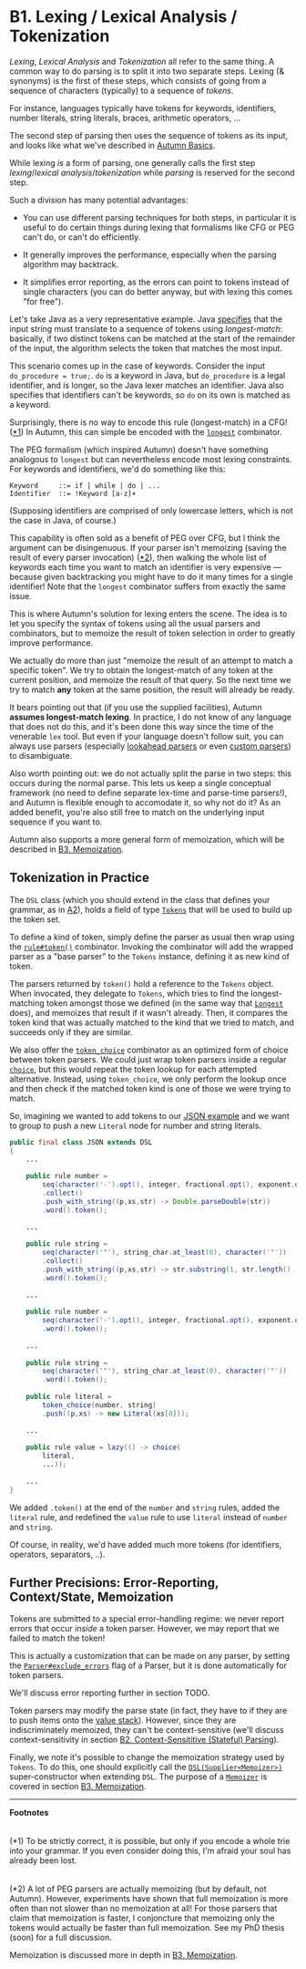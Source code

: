 # B1. Lexing / Lexical Analysis / Tokenization

*Lexing*, *Lexical Analysis* and *Tokenization* all refer to the same thing. A common way to do
parsing is to split it into two separate steps. Lexing (& synonyms) is the first of these steps,
which consists of going from a sequence of characters (typically) to a sequence of *tokens*.

For instance, languages typically have tokens for keywords, identifiers, number literals, string
literals, braces, arithmetic operators, ...

The second step of parsing then uses the sequence of tokens as its input, and looks like what
we've described in [Autumn Basics](README.md#a-autumn-basics).

While lexing *is* a form of parsing, one generally calls the first step *lexing*/*lexical
analysis*/*tokenization* while *parsing* is reserved for the second step.

Such a division has many potential advantages:

- You can use different parsing techniques for both steps, in particular it is useful to do certain
  things during lexing that formalisms like CFG or PEG can't do, or can't do efficiently.
  
- It generally improves the performance, especially when the parsing algorithm may backtrack.
  
- It simplifies error reporting, as the errors can point to tokens instead of single characters
  (you can do better anyway, but with lexing this comes "for free").
  
Let's take Java as a very representative example. Java [specifies] that the input string must
translate to a sequence of tokens using *longest-match*: basically, if two distinct tokens can
be matched at the start of the remainder of the input, the algorithm selects the token that matches
the most input.

[specifies]: https://docs.oracle.com/javase/specs/jls/se8/html/jls-3.html#jls-3.2

This scenario comes up in the case of keywords. Consider the input `do_procedure = true;`. `do` is a
keyword in Java, but `do_procedure` is a legal identifier, and is longer, so the Java lexer matches
an identifier. Java also specifies that identifiers can't be keywords, so `do` on its own is matched
as a keyword.

Surprisingly, there is no way to encode this rule (longest-match) in a CFG! ([*1])
In Autumn, this can simple be encoded with the [`longest`] combinator.

[`longest`]: https://javadoc.jitpack.io/com/github/norswap/autumn4/-SNAPSHOT/javadoc/norswap/autumn/DSL.html#longest-java.lang.Object...-

The PEG formalism (which inspired Autumn) doesn't have something analogous to `longest` but can
nevertheless encode most lexing constraints. For keywords and identifiers, we'd do something like
this:

```
Keyword     ::= if | while | do | ...
Identifier  ::= !Keyword [a-z]+ 
``` 

(Supposing identifiers are comprised of only lowercase letters, which is not the case in Java, of
course.)

This capability is often sold as a benefit of PEG over CFG, but I think the argument can be
disingenuous. If your parser isn't memoizing (saving the result of every parser invocation) ([*2]),
then walking the whole list of keywords each time you want to match an identifier is very expensive
— because given backtracking you might have to do it many times for a single identifier! Note that
the `longest` combinator suffers from exactly the same issue.

This is where Autumn's solution for lexing enters the scene. The idea is to let you specify the
syntax of tokens using all the usual parsers and combinators, but to memoize the result of token
selection in order to greatly improve performance.

We actually do more than just "memoize the result of an attempt to match a specific token". We
try to obtain the longest-match of any token at the current position, and memoize the result
of that query. So the next time we try to match **any** token at the same position, the result will
already be ready.

It bears pointing out that (if you use the supplied facilities), Autumn **assumes longest-match
lexing**. In practice, I do not know of any language that does not do this, and it's been done this
way since the time of the venerable `lex` tool. But even if your language doesn't follow suit, you
can always use parsers (especially [lookahead parsers](A4-basic-parsers.md#lookahead) or even
[custom parsers]) to disambiguate.  

Also worth pointing out: we do not actually split the parse in two steps: this occurs during the
normal parse. This lets us keep a single conceptual framework (no need to define separate lex-time
and parse-time parsers!), and Autumn is flexible enough to accomodate it, so why not do it? As an
added benefit, you're also still free to match on the underlying input sequence if you want to.

Autumn also supports a more general form of memoization, which will be described in [B3.
Memoization][B3].

<!-- TODO: speak about error reporting: how tokens improve it little (cf. last sub-section)
     but we have other means of improving it -->

[custom parsers]: B4-custom-parsers.md

## Tokenization in Practice

The `DSL` class (which you should extend in the class that defines your grammar, as in
[A2](A2-first-grammar.md)), holds a field of type [`Tokens`] that will be used to build up the
token set.

To define a kind of token, simply define the parser as usual then wrap using the [`rule#token()`]
combinator. Invoking the combinator will add the wrapped parser as a "base parser" to the `Tokens`
instance, defining it as new kind of token.

The parsers returned by `token()` hold a reference to the `Tokens` object. When invocated, they
delegate to `Tokens`, which tries to find the longest-matching token amongst those we defined (in
the same way that [`Longest`] does), and memoizes that result if it wasn't already. Then, it
compares the token kind that was actually matched to the kind that we tried to match, and succeeds
only if they are similar.

We also offer the [`token_choice`] combinator as an optimized form of choice between token parsers.
We could just wrap token parsers inside a regular [`choice`], but this would repeat the token lookup
for each attempted alternative. Instead, using `token_choice`, we only perform the lookup once and
then check if the matched token kind is one of those we were trying to match.

So, imagining we wanted to add tokens to our [JSON example] and we want to group to push
a new `Literal` node for number and string literals.

```java
public final class JSON extends DSL
{
    ...
    
    public rule number =
        seq(character('-').opt(), integer, fractional.opt(), exponent.opt())
        .collect()
        .push_with_string((p,xs,str) -> Double.parseDouble(str))
        .word().token();
    
    ...
    
    public rule string =
        seq(character('"'), string_char.at_least(0), character('"'))
        .collect()
        .push_with_string((p,xs,str) -> str.substring(1, str.length() - 1))
        .word().token();
    
    ...
    
    public rule number =
        seq(character('-').opt(), integer, fractional.opt(), exponent.opt())
        .word().token();
    
    ...
    
    public rule string =
        seq(character('"'), string_char.at_least(0), character('"'))
        .word().token();
        
    public rule literal =
        token_choice(number, string)
        .push((p,xs) -> new Literal(xs[0]));
        
    ...
    
    public rule value = lazy(() -> choice(
        literal,
        ...));
        
    ...
}
```

We added `.token()` at the end of the `number` and `string` rules, added the `literal` rule, and
redefined the `value` rule to use `literal` instead of `number` and `string`.

Of course, in reality, we'd have added much more tokens (for identifiers, operators, separators,
..).

[`Tokens`]: https://javadoc.jitpack.io/com/github/norswap/autumn4/-SNAPSHOT/javadoc/norswap/autumn/parsers/Tokens.html
[`rule#token()`]: https://javadoc.jitpack.io/com/github/norswap/autumn4/-SNAPSHOT/javadoc/norswap/autumn/DSL.rule.html#token--
[`token_choice`]: https://javadoc.jitpack.io/com/github/norswap/autumn4/-SNAPSHOT/javadoc/norswap/autumn/DSL.html#token_choice-java.lang.Object...-
[`build_tokenizer()`]: https://javadoc.jitpack.io/com/github/norswap/autumn4/-SNAPSHOT/javadoc/norswap/autumn/DSL.html#build_tokenizer--
[`Longest`]: https://javadoc.jitpack.io/com/github/norswap/autumn4/-SNAPSHOT/javadoc/norswap/autumn/parsers/Longest.html
[`choice`]: https://javadoc.jitpack.io/com/github/norswap/autumn4/-SNAPSHOT/javadoc/norswap/autumn/DSL.html#choice-java.lang.Object...-
[JSON example]: A5-creating-an-ast.md

## Further Precisions: Error-Reporting, Context/State, Memoization

Tokens are submitted to a special error-handling regime: we never report errors that occur *inside*
a token parser. However, we may report that we failed to match the token!

This is actually a customization that can be made on any parser, by setting the
[`Parser#exclude_errors`] flag of a Parser, but it is done automatically for token parsers.

We'll discuss error reporting further in section TODO.

Token parsers may modify the parse state (in fact, they have to if they are to push items onto the
[value stack]). However, since they are indiscriminately memoized, they can't be context-sensitive
(we'll discuss context-sensitivity in section [B2. Context-Sensititive (Stateful) Parsing][b2]).

<!-- TODO propose alternative when context-sensitive tokens would be welcome + rationale for not
     including them -->
     
Finally, we note it's possible to change the memoization strategy used by `Tokens`. To do this, one
should explicitly call the [`DSL(Supplier<Memoizer>)`] super-constructor when extending `DSL`.
The purpose of a [`Memoizer`] is covered in section [B3. Memoization][B3].

[`Parser#exclude_errors`]: https://javadoc.jitpack.io/com/github/norswap/autumn4/-SNAPSHOT/javadoc/norswap/autumn/Parser.html#exclude_errors
[value stack]: A5-creating-an-ast.md#basic-principles--changes-explained
[b2]: B2-context-sensitive-parsing.md 
[`DSL(Supplier<Memoizer>)`]: https://javadoc.jitpack.io/com/github/norswap/autumn4/-SNAPSHOT/javadoc/norswap/autumn/DSL.html#DSL-java.util.function.Supplier-
[`Memoizer`]: https://javadoc.jitpack.io/com/github/norswap/autumn4/-SNAPSHOT/javadoc/norswap/autumn/memo/Memoizer.html
[B3]: B3-memoization.md 

----
**Footnotes**

[*1]: #footnote1 
<h6 id="footnote1" display=none;></h6>

(*1) To be strictly correct, it is possible, but only if you encode a whole trie into your grammar.
If you even consider doing this, I'm afraid your soul has already been lost.

[*2]: #footnote2
<h6 id="footnote2" display=none;></h6>

(*2) A lot of PEG parsers are actually memoizing (but by default, not Autumn). However, experiments
have shown that full memoization is more often than not slower than no memoization at all! For those
parsers that claim that memoization is faster, I conjoncture that memoizing only the tokens would
actually be faster than full memoization. See my PhD thesis (soon) for a full discussion.

Memoization is discussed more in depth in [B3. Memoization][B3].

<!-- TODO (Kim): indicate whether the experiment are/hold for Autumn -->